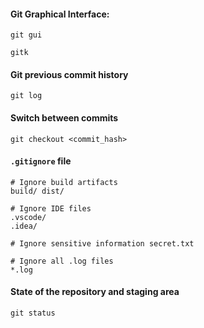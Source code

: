 

#### Git Graphical Interface:
```
git gui

gitk
```


#### Git previous commit history
```
git log
```





#### Switch between commits
```
git checkout <commit_hash>
```


#### `.gitignore` file
```
# Ignore build artifacts 
build/ dist/ 

# Ignore IDE files 
.vscode/ 
.idea/ 

# Ignore sensitive information secret.txt

# Ignore all .log files
*.log
```

#### State of the repository and staging area

```
git status
```


